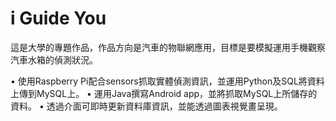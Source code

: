 # i Guide You

這是大學的專題作品，作品方向是汽車的物聯網應用，目標是要模擬運用手機觀察汽車水箱的偵測狀況。

• 使用Raspberry Pi配合sensors抓取實體偵測資訊，並運用Python及SQL將資料上傳到MySQL上。
• 運用Java撰寫Android app，並將抓取MySQL上所儲存的資料。
• 透過介面可即時更新資料庫資訊，並能透過圖表視覺畫呈現。

